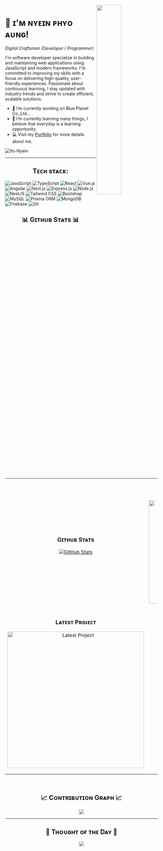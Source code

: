 <div>
  <img align="right" width="40%" src="https://owlbertsio-resized.s3.amazonaws.com/Popper.psd.full.png">
</div>

# 💫 ɪ'ᴍ ɴʏᴇɪɴ ᴘʜʏᴏ ᴀᴜɴɢ!
*Digital Craftsman (Developer / Programmer)*
<br /> 

<p align="left">
  I'm software developer specialize in building and maintaining web applications using JavaScript and modern frameworks. I'm committed to improving my skills with a focus on delivering high-quality, user-friendly experiences. Passionate about continuous learning, I stay updated with industry trends and strive to create efficient, scalable solutions.
</p>

- 🔭 I’m currently working on Blue Planet Co.,Ltd... 
- 🌱 I’m currently learning many things, I believe that everyday is a learning opportunity.
- 💻 Visit my [Portfolio](https://nyeinphyoaung.vercel.app/) for more details about me.

<p align="left"><img src="https://komarev.com/ghpvc/?username=Its-Nyein&label=Profile%20views&color=770677&style=for-the-badge&logo=star" alt="Its-Nyein" style="padding-right:20px;" />
</p>

---

<h2 align="center">Tᴇᴄʜ sᴛᴀᴄᴋ:</h2>

![JavaScript](https://img.shields.io/badge/javascript-%23323330.svg?style=flat&logo=javascript&logoColor=%23F7DF1E)
![TypeScript](https://img.shields.io/badge/typescript-%23007ACC.svg?style=flat&logo=typescript&logoColor=white)
![React](https://img.shields.io/badge/react-%2320232a.svg?style=flat&logo=react&logoColor=%2361DAFB)
![Vue.js](https://img.shields.io/badge/vue.js-%234FC08D.svg?style=flat&logo=vue.js&logoColor=white)
![Angular](https://img.shields.io/badge/angular-%23DD0031.svg?style=flat&logo=angular&logoColor=white)
![Next.js](https://img.shields.io/badge/next.js-%23000000.svg?style=flat&logo=next.js&logoColor=white)
![Express.js](https://img.shields.io/badge/express.js-%23404d59.svg?style=flat&logo=express&logoColor=white)
![Node.js](https://img.shields.io/badge/node.js-%23339933.svg?style=flat&logo=node.js&logoColor=white)
![NestJS](https://img.shields.io/badge/nestjs-%23E0234E.svg?style=flat&logo=nestjs&logoColor=white)
![Tailwind CSS](https://img.shields.io/badge/tailwind%20css-%2338B2AC.svg?style=flat&logo=tailwindcss&logoColor=white)
![Bootstrap](https://img.shields.io/badge/bootstrap-%23563D7C.svg?style=flat&logo=bootstrap&logoColor=white)
![MySQL](https://img.shields.io/badge/mysql-4479A1.svg?style=flat&logo=mysql&logoColor=white)
![Prisma ORM](https://img.shields.io/badge/prisma-2D3748.svg?style=flat&logo=prisma&logoColor=white)
![MongoDB](https://img.shields.io/badge/MongoDB-%234ea94b.svg?style=flat&logo=mongodb&logoColor=white)
![Firebase](https://img.shields.io/badge/Firebase-%23FFCB2B.svg?style=flat&logo=firebase&logoColor=white)
![Git](https://img.shields.io/badge/git-%23F05033.svg?style=flat&logo=git&logoColor=white)

<h2 align="center">📊 Gɪᴛʜᴜʙ Sᴛᴀᴛs 📊</h2>

<table width="100%">
  <tr>
    <td width="50%">
      <h3 align="center"><strong>Gɪᴛʜᴜʙ Sᴛᴀᴛs</strong></h3>
      <p align="center">
        <a href="https://github.com/Its-Nyein">
          <img align="center" src="https://github-readme-stats.vercel.app/api?username=Its-Nyein&count_private=true&show_icons=true&theme=nightowl&bg_color=0,000000,441350&title_color=c56a90&text_color=ffffff&rank_icon=github&hide=prs,issues,contribs&show=reviews,prs_merged,prs_merged_percentage" alt="GitHub Stats" />
        </a>
      </p>
    </td>
    <td width="50%">
    <h3 align="center"><strong>Lᴀɴɢᴜᴀɢᴇ Sᴛᴀᴛs Cᴀʀᴅ</strong></h3>
    <p align="center">
      <a href="https://github.com/Its-Nyein">
        <img align="center" width="340" src="https://github-readme-stats.vercel.app/api/top-langs/?username=Its-Nyein&layout=compact&theme=nightowl&bg_color=0,000000,441350&title_color=c56a90&text_color=ffffff" alt="Language Card"/>
      </a>
    </p>
  </td>
  </tr>

  <tr>
    <td width="50%">
      <h3 align="center"><strong>Lᴀᴛᴇsᴛ Pʀᴏᴊᴇᴄᴛ</strong></h3>
      <p align="center">
        <a href="https://github.com/Its-Nyein/moviemissile">
          <img align="center" width="450" src="https://github-readme-stats.vercel.app/api/pin/?username=Its-Nyein&repo=moviemissile&theme=nightowl&show_owner=true&bg_color=0,000000,441350&title_color=c56a90&text_color=ffffff" alt="Latest Project" />
        </a>
      </p>
    </td>
  <td width="50%">
      <h3 align="center"><strong>Tᴏᴘ Cᴏɴᴛʀɪʙᴜᴛɪᴏɴs</strong></h3>
      <p align="center">
        <a href="https://github.com/Its-Nyein">
          <img align="center" src="https://github-contributor-stats.vercel.app/api?username=Its-Nyein&limit=2&theme=nightowl&show_owner=true&combine_all_yearly_contributions=false&bg_color=0,000000,441350&title_color=c56a90&text_color=ffffff" alt="Top Repo" />
        </a>
      </p>
    </td>
  </tr>
</table>
<br/>

<h2 align="center">📈 Cᴏɴᴛʀɪʙᴜᴛɪᴏɴ Gʀᴀᴘʜ 📈</h2>
<div align="center">
    <img src="https://github-readme-activity-graph.vercel.app/graph?username=Its-Nyein&bg_color=220a28&&color=ffffff&line=c56a90&point=ffeb95&area=false&hide_border=false" border-radius="15">
</div>

---

<h2 align="center">🌟 Tʜᴏᴜɢʜᴛ ᴏғ ᴛʜᴇ Dᴀʏ 🌟</h2>
<p align="center">
    <img src="https://readme-daily-quotes.vercel.app/api?author=Albert%20Einstein&quote=Life%20is%20like%20riding%20a%20bicycle.%20To%20keep%20your%20balance%20you%20must%20keep%20moving.&theme=dark&bg_color=220a28&author_color=ffeb95&accent_color=c56a90">
</p>
